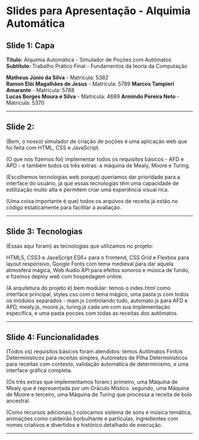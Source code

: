 # Slides para Apresentação - Alquimia Automática

## Slide 1: Capa
**Título:** Alquimia Automática - Simulador de Poções com Autômatos
**Subtítulo:** Trabalho Prático Final - Fundamentos da teoria da Computação


**Matheus Júnio da Silva** - Matrícula: 5382  
**Ramon Elói Magalhães de Jesus** - Matrícula: 5789
**Marcos Tampieri Amarante** - Matrícula: 5788  
**Lucas Borges Moura e Silva** - Matrícula: 4689
**Armindo Pereira Neto** - Matrícula: 5370  



---

## Slide 2: 

(Bem, o nosso) simulador de criação de poções é uma aplicação web que foi feita com HTML, CSS e JavaScript. 

(O que nós fizemos foi) implementar todos os requisitos básicos - AFD e APD - e também todos os três extras: a máquina de Mealy, Moore e Turing.

(Escolhemos tecnologias web porque) queríamos dar prioridade para a interface do usuário, já que essas tecnologias têm uma capacidade de estilização muito alta e permitem criar uma experiência visual rica.

(Uma coisa importante é que) todos os arquivos de receita já estão no código estaticamente para facilitar a avaliação.

---

## Slide 3: Tecnologias

(Essas aqui foram) as tecnologias que utilizamos no projeto:

HTML5, CSS3 e JavaScript ES6+ para o frontend, CSS Grid e Flexbox para layout responsivo, Google Fonts com tema medieval para dar aquela atmosfera mágica, Web Audio API para efeitos sonoros e música de fundo, e fizemos deploy web com hospedagem online.

(A arquitetura do projeto é) bem modular: temos o index.html como interface principal, styles.css com o tema mágico, uma pasta js com todos os módulos separados - main.js controlando tudo, automato.js para AFD e APD, mealy.js, moore.js, turing.js cada um com sua implementação específica, e uma pasta pocoes com todas as receitas dos autômatos.

---

## Slide 4: Funcionalidades

(Todos os) requisitos básicos foram atendidos: temos Autômatos Finitos Determinísticos para receitas simples, Autômatos de Pilha Determinísticos para receitas com contexto, validação automática de determinismo, e uma interface gráfica completa.

(Os três extras que implementamos foram:) primeiro, uma Máquina de Mealy que é representada por um Oráculo Místico. segundo, uma Máquina de Moore e terceiro, uma Máquina de Turing que processa a receita de bolo ancestral.

(Como recursos adicionais,) colocamos sistema de sons e música temática, animações como caldeirão borbulhante e partículas, ingredientes com nomes criativos e divertidos e histórico detalhado de execução.

---


